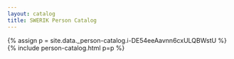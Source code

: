 ```yaml
---
layout: catalog
title: SWERIK Person Catalog
---
```

{% assign p = site.data._person-catalog.i-DE54eeAavnn6cxULQBWstU %}
{% include person-catalog.html p=p %}

